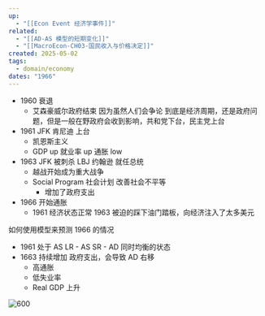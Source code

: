 ```yaml
---
up:
  - "[[Econ Event 经济学事件]]"
related:
  - "[[AD-AS 模型的短期变化]]"
  - "[[MacroEcon-CH03-国民收入与价格决定]]"
created: 2025-05-02
tags:
  - domain/economy
dates: "1966"
---
```

- 1960 衰退 
	- 艾森豪威尔政府结束 因为虽然人们会争论 到底是经济周期，还是政府问题，但是一般在野政府会收到影响，共和党下台，民主党上台
- 1961 JFK 肯尼迪 上台
	- 凯恩斯主义
	- GDP up  就业率 up  通胀 low
- 1963 JFK 被刺杀 LBJ 约翰逊 就任总统
	- 越战开始成为重大战争
	- Social Program 社会计划  改善社会不平等
		- 增加了政府支出
- 1966 开始通胀
	- 1961 经济状态正常 1963 被迫的踩下油门踏板，向经济注入了太多美元

如何使用模型来预测 1966 的情况

- 1961 处于 AS LR - AS SR - AD 同时均衡的状态
- 1663 持续增加 政府支出，会导致 AD 右移
	- 高通胀
	- 低失业率
	- Real GDP 上升



![600](https://s1.vika.cn/space/2023/04/05/90bd4c219e324934b3e2b6e0b8edb17d)
